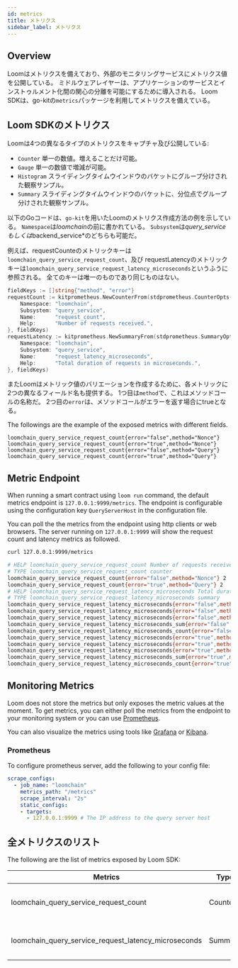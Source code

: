 ```yaml
---
id: metrics
title: メトリクス
sidebar_label: メトリクス
---
```

## Overview

Loomはメトリクスを備えており、外部のモニタリングサービスにメトリクス値を公開している。 ミドルウェアレイヤーは、アプリケーションのサービスとインストゥルメント化間の関心の分離を可能にするために導入される。 Loom SDKは、go-kitの`metrics`パッケージを利用してメトリクスを備えている。

## Loom SDKのメトリクス

Loomは4つの異なるタイプのメトリクスをキャプチャ及び公開している:

- `Counter` 単一の数値。増えることだけ可能。
- `Gauge` 単一の数値で増減が可能。
- `Histogram` スライディングタイムウインドウのバケットにグループ分けされた観察サンプル。
- `Summary` スライディングタイムウインドウのバケットに、分位点でグループ分けされた観察サンプル。

以下のGoコードは、`go-kit`を用いたLoomのメトリクス作成方法の例を示している。 `Namespace`は*loomchain*の前に書かれている。 `Subsystem`は*query_serviceもしくは*backend_service*のどちらも可能だ。

例えば、requestCounteのメトリックキーは`loomchain_query_service_request_count`、及び requestLatencyのメトリックキーは`loomchain_query_service_request_latency_microseconds`というふうに参照される。 全てのキーは唯一のものであり同じものはない。

```Go
fieldKeys := []string{"method", "error"}
requestCount := kitprometheus.NewCounterFrom(stdprometheus.CounterOpts{
    Namespace: "loomchain",
    Subsystem: "query_service",
    Name:      "request_count",
    Help:      "Number of requests received.",
}, fieldKeys)
requestLatency := kitprometheus.NewSummaryFrom(stdprometheus.SummaryOpts{
    Namespace: "loomchain",
    Subsystem: "query_service",
    Name:      "request_latency_microseconds",
    Help:      "Total duration of requests in microseconds.",
}, fieldKeys)
```

またLoomはメトリック値のバリエーションを作成するために、各メトリックに2つの異なるフィールド名も提供する。 1つ目は`method`で、これはメソッドコールの名称だ。 2つ目の`error`は、メソッドコールがエラーを返す場合にtrueとなる。

The followings are the example of the exposed metrics with different fields.

    loomchain_query_service_request_count{error="false",method="Nonce"}
    loomchain_query_service_request_count{error="true",method="Nonce"}
    loomchain_query_service_request_count{error="false",method="Query"}
    loomchain_query_service_request_count{error="true",method="Query"}
    

## Metric Endpoint

When running a smart contract using `loom run` command, the default metrics endpoint is `127.0.0.1:9999/metrics`. The endpoint is configurable using the configuration key `QueryServerHost` in the configuration file.

You can poll the the metrics from the endpoint using http clients or web browsers. The server running on `127.0.0.1:9999` will show the request count and latency metrics as followed.

```sh
curl 127.0.0.1:9999/metrics

# HELP loomchain_query_service_request_count Number of requests received.
# TYPE loomchain_query_service_request_count counter
loomchain_query_service_request_count{error="false",method="Nonce"} 2
loomchain_query_service_request_count{error="true",method="Query"} 2
# HELP loomchain_query_service_request_latency_microseconds Total duration of requests in microseconds.
# TYPE loomchain_query_service_request_latency_microseconds summary
loomchain_query_service_request_latency_microseconds{error="false",method="Nonce",quantile="0.5"} 1.0352e-05
loomchain_query_service_request_latency_microseconds{error="false",method="Nonce",quantile="0.9"} 2.4728e-05
loomchain_query_service_request_latency_microseconds{error="false",method="Nonce",quantile="0.99"} 2.4728e-05
loomchain_query_service_request_latency_microseconds_sum{error="false",method="Nonce"} 3.508e-05
loomchain_query_service_request_latency_microseconds_count{error="false",method="Nonce"} 2
loomchain_query_service_request_latency_microseconds{error="true",method="Query",quantile="0.5"} 1.5574e-05
loomchain_query_service_request_latency_microseconds{error="true",method="Query",quantile="0.9"} 1.7501e-05
loomchain_query_service_request_latency_microseconds{error="true",method="Query",quantile="0.99"} 1.7501e-05
loomchain_query_service_request_latency_microseconds_sum{error="true",method="Query"} 3.3075000000000004e-05
loomchain_query_service_request_latency_microseconds_count{error="true",method="Query"} 2

```

## Monitoring Metrics

Loom does not store the metrics but only exposes the metric values at the moment. To get metrics, you can either poll the metrics from the endpoint to your monitoring system or you can use [Prometheus](https://prometheus.io/docs/prometheus/latest/installation/).

You can also visualize the metrics using tools like [Grafana](https://grafana.com/) or [Kibana](https://www.elastic.co/products/kibana).

### Prometheus

To configure prometheus server, add the following to your config file:

```yaml
scrape_configs:
  - job_name: "loomchain"
    metrics_path: "/metrics"
    scrape_interval: "2s"
    static_configs:
    - targets:
      - 127.0.0.1:9999 # The IP address to the query server host
```

## 全メトリクスのリスト

The following are the list of metrics exposed by Loom SDK:

| Metrics                                                  | Type    | Description                                      |
| -------------------------------------------------------- | ------- | ------------------------------------------------ |
| loomchain_query_service_request_count                | Counter | Number of query requests received                |
| loomchain_query_service_request_latency_microseconds | Summary | Total duration of query requests in microseconds |